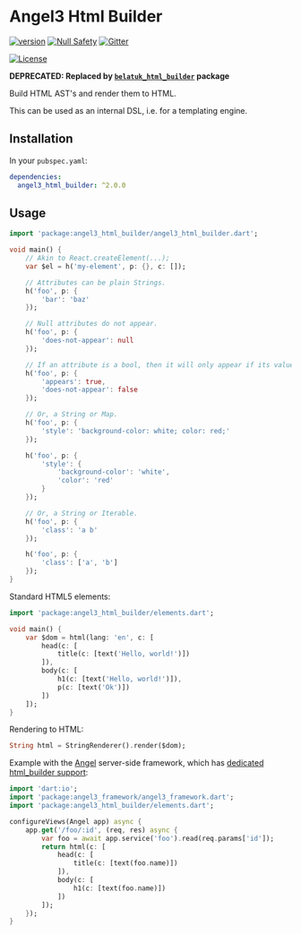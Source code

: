 # Angel3 Html Builder

[![version](https://img.shields.io/badge/pub-v2.0.4-brightgreen)](https://pub.dartlang.org/packages/angel3_html_builder)
[![Null Safety](https://img.shields.io/badge/null-safety-brightgreen)](https://dart.dev/null-safety)
[![Gitter](https://img.shields.io/gitter/room/angel_dart/discussion)](https://gitter.im/angel_dart/discussion)

[![License](https://img.shields.io/github/license/dukefirehawk/angel)](https://github.com/dukefirehawk/angel/tree/angel3/packages/html_builder/LICENSE)

**DEPRECATED: Replaced by [`belatuk_html_builder`](https://pub.dartlang.org/packages/belatuk_html_builder) package**

Build HTML AST's and render them to HTML.

This can be used as an internal DSL, i.e. for a templating engine.

## Installation

In your `pubspec.yaml`:

```yaml
dependencies:
  angel3_html_builder: ^2.0.0
```

## Usage

```dart
import 'package:angel3_html_builder/angel3_html_builder.dart';

void main() {
    // Akin to React.createElement(...);
    var $el = h('my-element', p: {}, c: []);

    // Attributes can be plain Strings.
    h('foo', p: {
        'bar': 'baz'
    });

    // Null attributes do not appear.
    h('foo', p: {
        'does-not-appear': null
    });

    // If an attribute is a bool, then it will only appear if its value is true.
    h('foo', p: {
        'appears': true,
        'does-not-appear': false
    });

    // Or, a String or Map.
    h('foo', p: {
        'style': 'background-color: white; color: red;'
    });

    h('foo', p: {
        'style': {
            'background-color': 'white',
            'color': 'red'
        }
    });

    // Or, a String or Iterable.
    h('foo', p: {
        'class': 'a b'
    });

    h('foo', p: {
        'class': ['a', 'b']
    });
}
```

Standard HTML5 elements:

```dart
import 'package:angel3_html_builder/elements.dart';

void main() {
    var $dom = html(lang: 'en', c: [
        head(c: [
            title(c: [text('Hello, world!')])
        ]),
        body(c: [
            h1(c: [text('Hello, world!')]),
            p(c: [text('Ok')])
        ])
    ]);
}
```

Rendering to HTML:

```dart
String html = StringRenderer().render($dom);
```

Example with the [Angel](https://github.com/dukefirehawk/angel/tree/angel3) server-side framework,
which has [dedicated html_builder support](https://github.com/dukefirehawk/angel/tree/html):

```dart
import 'dart:io';
import 'package:angel3_framework/angel3_framework.dart';
import 'package:angel3_html_builder/elements.dart';

configureViews(Angel app) async {
    app.get('/foo/:id', (req, res) async {
        var foo = await app.service('foo').read(req.params['id']);
        return html(c: [
            head(c: [
                title(c: [text(foo.name)])
            ]),
            body(c: [
                h1(c: [text(foo.name)])
            ])
        ]);
    });
}
```
